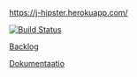 https://j-hipster.herokuapp.com/

[![Build Status](https://travis-ci.org/J-tiimi/miniprojekti.svg?branch=master)](https://travis-ci.org/J-tiimi/miniprojekti)

[Backlog](https://trello.com/b/2Y6lkuOI/miniprojekti)

[Dokumentaatio](doc/tietokantataulut.jpg)
